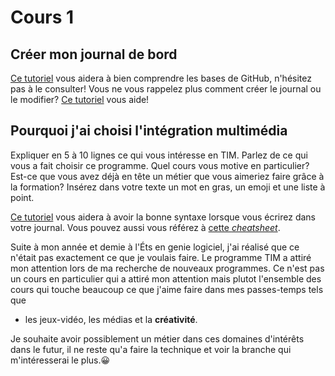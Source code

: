 # Cours 1
## Créer mon journal de bord
[Ce tutoriel](https://guides.github.com/activities/hello-world/) vous aidera à bien comprendre les bases de GitHub, n'hésitez pas à le consulter!
Vous ne vous rappelez plus comment créer le journal ou le modifier? [Ce tutoriel](https://youtu.be/lX3bpuLK_Sg) vous aide! 

## Pourquoi j'ai choisi l'intégration multimédia
Expliquer en 5 à 10 lignes ce qui vous intéresse en TIM. Parlez de ce qui vous a fait choisir ce programme. Quel cours vous motive en particulier? Est-ce que vous avez déjà en tête un métier que vous aimeriez faire grâce à la formation? Insérez dans votre texte un mot en gras, un emoji et une liste à point. 

[Ce tutoriel](https://guides.github.com/features/mastering-markdown/) vous aidera à avoir la bonne syntaxe lorsque vous écrirez dans votre journal. Vous pouvez aussi vous référez à [cette *cheatsheet*](https://github.com/tchapi/markdown-cheatsheet/blob/master/README.md). 


Suite à mon année et demie à l'Éts en genie logiciel, j'ai réalisé que ce n'était pas exactement ce que je voulais faire. Le programme TIM a attiré mon attention lors de ma recherche de nouveaux programmes. Ce n'est pas un cours en particulier qui a attiré mon attention mais plutot l'ensemble des cours qui touche beaucoup ce que j'aime faire dans mes passes-temps tels que
* les jeux-vidéo, les médias et la **créativité**.

Je souhaite avoir possiblement un métier dans ces domaines d'intérêts dans le futur, il ne reste qu'a faire la technique et voir la branche qui m'intéresserai le plus.😀 
